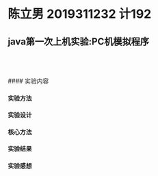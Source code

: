 # 陈立男 2019311232 计192 

## java第一次上机实验:PC机模拟程序 
<br>
<br>
<br>
#### 实验内容  



#### 实验方法
#### 实验设计
#### 核心方法
#### 实验结果
#### 实验感想
